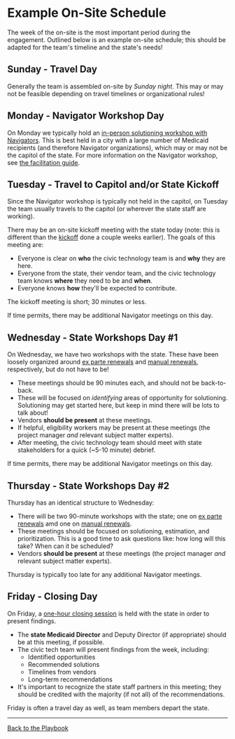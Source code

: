 # Example On-Site Schedule

The week of the on-site is the most important period during the engagement. Outlined below is an example on-site schedule; this should be adapted for the team's timeline and the state's needs!

## Sunday - Travel Day

Generally the team is assembled on-site by *Sunday night*. This may or may not be feasible depending on travel timelines or organizational rules!

## Monday - Navigator Workshop Day

On Monday we typically hold an [in-person solutioning workshop with Navigators](./workshops-and-meetings/navigator-workshop.md). This is best held in a city with a large number of Medicaid recipients (and therefore Navigator organizations), which may or may not be the capitol of the state. For more information on the Navigator workshop, see [the facilitation guide](./resources/navigator-facilitation-guide.docx).

## Tuesday - Travel to Capitol and/or State Kickoff

Since the Navigator workshop is typically not held in the capitol, on Tuesday the team usually travels to the capitol (or wherever the state staff are working).

There may be an on-site kickoff meeting with the state today (note: this is different than the [kickoff](./workshops-and-meetings/kickoff.md) done a couple weeks earlier). The goals of this meeting are:
  - Everyone is clear on **who** the civic technology team is and **why** they are here.
  - Everyone from the state, their vendor team, and the civic technology team knows **where** they need to be and **when**.
  - Everyone knows **how** they'll be expected to contribute.

The kickoff meeting is short; 30 minutes or less.

If time permits, there may be additional Navigator meetings on this day.

## Wednesday - State Workshops Day #1

On Wednesday, we have two workshops with the state. These have been loosely organized around [ex parte renewals](./workshops-and-meetings/ex-parte-workshop.md) and [manual renewals](./workshops-and-meetings/manual-renewal-workshop.md), respectively, but do not have to be!
  - These meetings should be 90 minutes each, and should not be back-to-back.
  - These will be focused on _identifying_ areas of opportunity for solutioning. Solutioning may get started here, but keep in mind there will be lots to talk about!
  - Vendors **should be present** at these meetings.
  - If helpful, eligibility workers may be present at these meetings (the project manager *and* relevant subject matter experts).
  - After meeting, the civic technology team should meet with state stakeholders for a quick (~5-10 minute) debrief.

If time permits, there may be additional Navigator meetings on this day.

## Thursday - State Workshops Day #2

Thursday has an identical structure to Wednesday:
  - There will be two 90-minute workshops with the state; one on [ex parte renewals](./workshops-and-meetings/ex-parte-workshop.md) amd one on [manual renewals](./workshops-and-meetings/manual-renewal-workshop.md).
  - These meetings should be focused on solutioning, estimation, and prioritization. This is a good time to ask questions like: how long will this take? When can it be scheduled?
  - Vendors **should be present** at these meetings (the project manager *and* relevant subject matter experts).

Thursday is typically too late for any additional Navigator meetings.

## Friday - Closing Day

On Friday, a [one-hour closing session](./workshops-and-meetings/closing.md) is held with the state in order to present findings.
  - The **state Medicaid Director** and Deputy Director (if appropriate) should be at this meeting, if possible.
  - The civic tech team will present findings from the week, including:
      - Identified opportunities
      - Recommended solutions
      - Timelines from vendors
      - Long-term recommendations
  - It's important to recognize the state staff partners in this meeting; they should be credited with the majority (if not all) of the recommendations.

Friday is often a travel day as well, as team members depart the state.

---

[Back to the Playbook](./README.md)
